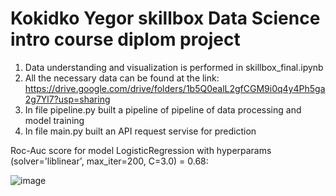 # Kokidko Yegor skillbox Data Science intro course diplom project

1. Data understanding and visualization is performed in skillbox_final.ipynb
2. All the necessary data can be found at the link: 
https://drive.google.com/drive/folders/1b5Q0ealL2gfCGM9i0q4y4Ph5ga2g7Yl7?usp=sharing
3. In file pipeline.py built a pipeline of pipeline of data processing and model training
4. In file main.py built an API request servise for prediction

Roc-Auc score for model LogisticRegression with hyperparams (solver='liblinear', 
                                                             max_iter=200, 
                                                             C=3.0)                 = 0.68:

   ![image](https://github.com/YegorKokidko/Sber_auto_target_prediction/assets/148949968/5a1d7b2d-84b2-419e-acf3-8d9588de2f4f)

